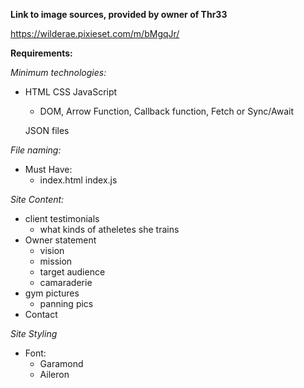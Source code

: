 **Link to image sources, provided by owner of Thr33**

https://wilderae.pixieset.com/m/bMgqJr/

**Requirements:**

_Minimum technologies:_

- HTML
  CSS
  JavaScript

  - DOM, Arrow Function, Callback function, Fetch or Sync/Await

  JSON files

_File naming:_

- Must Have:
  - index.html
    index.js

_Site Content:_

- client testimonials
  - what kinds of atheletes she trains
- Owner statement
  - vision
  - mission
  - target audience
  - camaraderie
- gym pictures
  - panning pics
- Contact

_Site Styling_

- Font:
  - Garamond
  - Aileron
